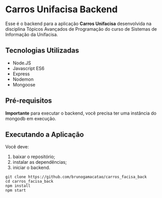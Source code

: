 # Carros Unifacisa Backend

Esse é o backend para a aplicação **Carros Unifacisa** desenvolvida na disciplina Tópicos Avançados de Programação do curso de Sistemas de Informação da Unifacisa.

## Tecnologias Utilizadas 

- Node.JS
- Javascript ES6
- Express
- Nodemon
- Mongoose

## Pré-requisitos

**Importante** para executar o backend, você precisa ter uma instância do mongodb em execução.

## Executando a Aplicação

Você deve:
1. baixar o repositório;
2. instalar as dependências;
3. iniciar o backend.

```
git clone https://github.com/brunogamacatao/carros_facisa_back
cd carros_facisa_back
npm install
npm start
```
